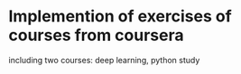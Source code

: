 # Implemention of exercises of courses from coursera
including two courses: deep learning, python study
